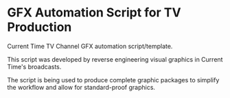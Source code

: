 # GFX Automation Script for TV Production
Current Time TV Channel GFX automation script/template.

This script was developed by reverse engineering visual graphics in Current Time's broadcasts.

The script is being used to produce complete graphic packages to simplify the workflow and allow for standard-proof graphics.
